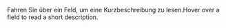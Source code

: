 <span data-ttu-id="dd6b3-101">Fahren Sie über ein Feld, um eine Kurzbeschreibung zu lesen.</span><span class="sxs-lookup"><span data-stu-id="dd6b3-101">Hover over a field to read a short description.</span></span>
